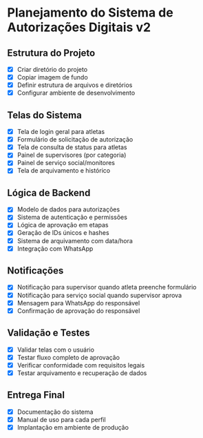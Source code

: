 # Planejamento do Sistema de Autorizações Digitais v2

## Estrutura do Projeto
- [x] Criar diretório do projeto
- [x] Copiar imagem de fundo
- [x] Definir estrutura de arquivos e diretórios
- [x] Configurar ambiente de desenvolvimento

## Telas do Sistema
- [x] Tela de login geral para atletas
- [x] Formulário de solicitação de autorização
- [x] Tela de consulta de status para atletas
- [x] Painel de supervisores (por categoria)
- [x] Painel de serviço social/monitores
- [x] Tela de arquivamento e histórico

## Lógica de Backend
- [x] Modelo de dados para autorizações
- [x] Sistema de autenticação e permissões
- [x] Lógica de aprovação em etapas
- [x] Geração de IDs únicos e hashes
- [x] Sistema de arquivamento com data/hora
- [x] Integração com WhatsApp

## Notificações
- [x] Notificação para supervisor quando atleta preenche formulário
- [x] Notificação para serviço social quando supervisor aprova
- [x] Mensagem para WhatsApp do responsável
- [x] Confirmação de aprovação do responsável

## Validação e Testes
- [x] Validar telas com o usuário
- [x] Testar fluxo completo de aprovação
- [x] Verificar conformidade com requisitos legais
- [x] Testar arquivamento e recuperação de dados

## Entrega Final
- [x] Documentação do sistema
- [x] Manual de uso para cada perfil
- [x] Implantação em ambiente de produção
